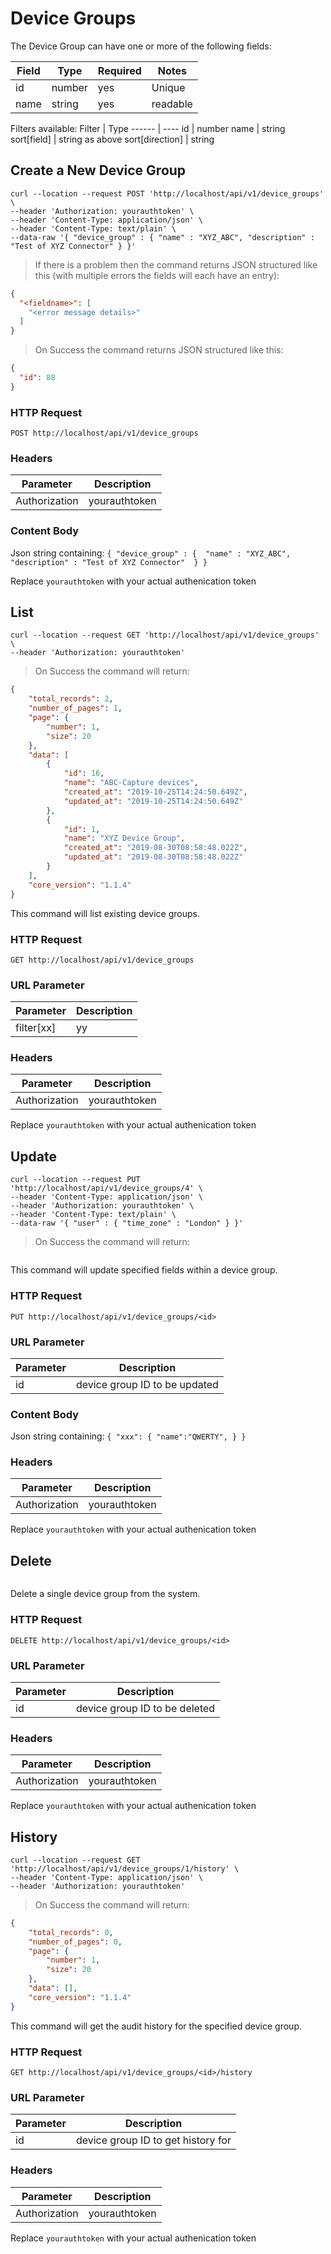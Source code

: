 # Device Groups

The Device Group can have one or more of the following fields:

Field | Type | Required | Notes
----- | ---- | -------- | -----
id  | number | yes | Unique
name | string | yes | readable

Filters available:
Filter | Type
------ | ----
id | number
name | string
sort[field] | string as above
sort[direction] | string

[//]:#(*****************************************************************************)

## Create a New Device Group

```shell
curl --location --request POST 'http://localhost/api/v1/device_groups' \
--header 'Authorization: yourauthtoken' \
--header 'Content-Type: application/json' \
--header 'Content-Type: text/plain' \
--data-raw '{ "device_group" : { "name" : "XYZ_ABC", "description" : "Test of XYZ Connector" } }'
```

> If there is a problem then the command returns JSON structured like this (with multiple errors the fields will each have an entry):

```json
{
  "<fieldname>": [
  	"<error message details>"
  ]
}
```

> On Success the command returns JSON structured like this:

```json
{
  "id": 88
}
```

### HTTP Request

`POST http://localhost/api/v1/device_groups`

### Headers

Parameter | Description
--------- | -----------
Authorization | yourauthtoken

### Content Body

Json string containing:
`
	{
		"device_group" : { 
			"name" : "XYZ_ABC",
			"description" : "Test of XYZ Connector" 
		}
	}
`

<aside class="notice">Replace <code>yourauthtoken</code> with your actual authenication token</aside>


[//]:#(*****************************************************************************)

## List

```shell
curl --location --request GET 'http://localhost/api/v1/device_groups' \
--header 'Authorization: yourauthtoken'
```

> On Success the command will return:

```json
{
    "total_records": 2,
    "number_of_pages": 1,
    "page": {
        "number": 1,
        "size": 20
    },
    "data": [
        {
            "id": 16,
            "name": "ABC-Capture devices",
            "created_at": "2019-10-25T14:24:50.649Z",
            "updated_at": "2019-10-25T14:24:50.649Z"
        },
        {
            "id": 1,
            "name": "XYZ Device Group",
            "created_at": "2019-08-30T08:58:48.022Z",
            "updated_at": "2019-08-30T08:58:48.022Z"
        }
    ],
    "core_version": "1.1.4"
}
```

This command will list existing device groups.

### HTTP Request

`GET http://localhost/api/v1/device_groups`

### URL Parameter

Parameter | Description
--------- | -----------
filter[xx] | yy

### Headers

Parameter | Description
--------- | -----------
Authorization | yourauthtoken

<aside class="notice">Replace <code>yourauthtoken</code> with your actual authenication token</aside>



[//]:#(*****************************************************************************)

## Update

```shell
curl --location --request PUT 'http://localhost/api/v1/device_groups/4' \
--header 'Content-Type: application/json' \
--header 'Authorization: yourauthtoken' \
--header 'Content-Type: text/plain' \
--data-raw '{ "user" : { "time_zone" : "London" } }'
```

> On Success the command will return:

```json
```

This command will update specified fields within a device group.

### HTTP Request

`PUT http://localhost/api/v1/device_groups/<id>`

### URL Parameter

Parameter | Description
--------- | -----------
id | device group ID to be updated

### Content Body

Json string containing:
`
	{
		"xxx": {
			"name":"QWERTY",
		}
	}
`

### Headers

Parameter | Description
--------- | -----------
Authorization | yourauthtoken

<aside class="notice">Replace <code>yourauthtoken</code> with your actual authenication token</aside>



[//]:#(*****************************************************************************)

## Delete

```shell
```

Delete a single device group from the system.

### HTTP Request

`DELETE http://localhost/api/v1/device_groups/<id>`

### URL Parameter

Parameter | Description
--------- | -----------
id | device group ID to be deleted

### Headers

Parameter | Description
--------- | -----------
Authorization | yourauthtoken

<aside class="notice">Replace <code>yourauthtoken</code> with your actual authenication token</aside>


[//]:#(*****************************************************************************)

## History

```shell
curl --location --request GET 'http://localhost/api/v1/device_groups/1/history' \
--header 'Content-Type: application/json' \
--header 'Authorization: yourauthtoken'
```

> On Success the command will return:

```json
{
    "total_records": 0,
    "number_of_pages": 0,
    "page": {
        "number": 1,
        "size": 20
    },
    "data": [],
    "core_version": "1.1.4"
}
```

This command will get the audit history for the specified device group.

### HTTP Request

`GET http://localhost/api/v1/device_groups/<id>/history`

### URL Parameter

Parameter | Description
--------- | -----------
id | device group ID to get history for

### Headers

Parameter | Description
--------- | -----------
Authorization | yourauthtoken

<aside class="notice">Replace <code>yourauthtoken</code> with your actual authenication token</aside>

